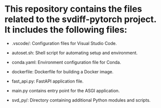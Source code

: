 # This repository contains the files related to the svdiff-pytorch project. It includes the following files:

* .vscode/: Configuration files for Visual Studio Code.

* autoset.sh: Shell script for automating setup and environment.

* conda.yaml: Environment configuration file for Conda.

* dockerfile: Dockerfile for building a Docker image.

* fast_api.py: FastAPI application file.
  
* main.py contains entry point for the ASGI application. 
  
* svd_py/: Directory containing additional Python modules and scripts.
